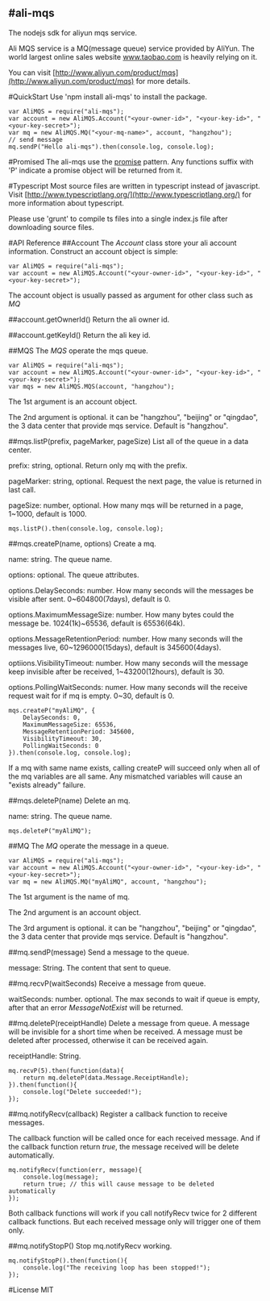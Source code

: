#ali-mqs
-----

The nodejs sdk for aliyun mqs service.

Ali MQS service is a MQ(message queue) service provided by AliYun.
The world largest online sales website www.taobao.com is heavily relying on it.

You can visit [http://www.aliyun.com/product/mqs](http://www.aliyun.com/product/mqs) for more details. 

#QuickStart
Use 'npm install ali-mqs' to install the package.

    var AliMQS = require("ali-mqs");
    var account = new AliMQS.Account("<your-owner-id>", "<your-key-id>", "<your-key-secret>");
    var mq = new AliMQS.MQ("<your-mq-name>", account, "hangzhou");
    // send message
    mq.sendP("Hello ali-mqs").then(console.log, console.log);

#Promised
The ali-mqs use the [promise](https://www.npmjs.org/package/promise) pattern.
Any functions suffix with 'P' indicate a promise object will be returned from it.

#Typescript
Most source files are written in typescript instead of javascript.
Visit [http://www.typescriptlang.org/](http://www.typescriptlang.org/) for more information about typescript.

Please use 'grunt' to compile ts files into a single index.js file after downloading source files. 

#API Reference
##Account
The *Account* class store your ali account information. Construct an account object is simple:

    var AliMQS = require("ali-mqs");
    var account = new AliMQS.Account("<your-owner-id>", "<your-key-id>", "<your-key-secret>");

The account object is usually passed as argument for other class such as *MQ*

##account.getOwnerId()
Return the ali owner id.

##account.getKeyId()
Return the ali key id.

##MQS
The *MQS* operate the mqs queue.

    var AliMQS = require("ali-mqs");
    var account = new AliMQS.Account("<your-owner-id>", "<your-key-id>", "<your-key-secret>");
    var mqs = new AliMQS.MQS(account, "hangzhou");

The 1st argument is an account object.

The 2nd argument is optional. it can be "hangzhou", "beijing" or "qingdao", the 3 data center that provide mqs service.
Default is "hangzhou".

##mqs.listP(prefix, pageMarker, pageSize)
List all of the queue in a data center.

prefix: string, optional. Return only mq with the prefix.

pageMarker: string, optional. Request the next page, the value is returned in last call.

pageSize: number, optional. How many mqs will be returned in a page, 1~1000, default is 1000.

    mqs.listP().then(console.log, console.log);

##mqs.createP(name, options)
Create a mq.

name: string. The queue name.

options: optional. The queue attributes.

options.DelaySeconds: number. How many seconds will the messages be visible after sent. 0~604800(7days), default is 0.

options.MaximumMessageSize: number. How many bytes could the message be. 1024(1k)~65536, default is 65536(64k).

options.MessageRetentionPeriod: number. How many seconds will the messages live, 60~1296000(15days), default is 345600(4days).

optiions.VisibilityTimeout: number. How many seconds will the message keep invisible after be received, 1~43200(12hours), default is 30.

options.PollingWaitSeconds: numer. How many seconds will the receive request wait for if mq is empty. 0~30, default is 0.

    mqs.createP("myAliMQ", {
        DelaySeconds: 0,
        MaximumMessageSize: 65536,
        MessageRetentionPeriod: 345600,
        VisibilityTimeout: 30,
        PollingWaitSeconds: 0
    }).then(console.log, console.log);

If a mq with same name exists, calling createP will succeed only when all of the mq variables are all same.
Any mismatched variables will cause an "exists already" failure.

##mqs.deleteP(name)
Delete an mq.

name: string. The queue name.

    mqs.deleteP("myAliMQ");

##MQ
The *MQ* operate the message in a queue.

    var AliMQS = require("ali-mqs");
    var account = new AliMQS.Account("<your-owner-id>", "<your-key-id>", "<your-key-secret>");
    var mq = new AliMQS.MQ("myAliMQ", account, "hangzhou");

The 1st argument is the name of mq.

The 2nd argument is an account object.

The 3rd argument is optional. it can be "hangzhou", "beijing" or "qingdao", the 3 data center that provide mqs service.
Default is "hangzhou".

##mq.sendP(message)
Send a message to the queue.

message: String. The content that sent to queue.

##mq.recvP(waitSeconds)
Receive a message from queue.

waitSeconds: number. optional.
The max seconds to wait if queue is empty, after that an error *MessageNotExist* will be returned.

##mq.deleteP(receiptHandle)
Delete a message from queue.
A message will be invisible for a short time when be received.
A message must be deleted after processed, otherwise it can be received again.

receiptHandle: String.

    mq.recvP(5).then(function(data){
        return mq.deleteP(data.Message.ReceiptHandle);
    }).then(function(){
        console.log("Delete succeeded!");
    });

##mq.notifyRecv(callback)
Register a callback function to receive messages.

The callback function will be called once for each received message.
And if the callback function return *true*, the message received will be delete automatically.

    mq.notifyRecv(function(err, message){
        console.log(message);
        return true; // this will cause message to be deleted automatically
    });


Both callback functions will work if you call notifyRecv twice for 2 different callback functions.
But each received message only will trigger one of them only. 

##mq.notifyStopP()
Stop mq.notifyRecv working.

    mq.notifyStopP().then(function(){
        console.log("The receiving loop has been stopped!");
    });

#License
MIT
